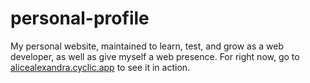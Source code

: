# personal-profile
My personal website, maintained to learn, test, and grow as a web developer, as well as give myself a web presence.
For right now, go to [alicealexandra.cyclic.app](http://alicealexandra.cyclic.app) to see it in action.